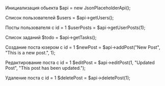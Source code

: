Инициализация обьекта
$api = new JsonPlaceholderApi();

Список пользователей
$users = $api->getUsers();

Посты пользователя с id = 1
$userPosts = $api->getUserPosts(1);

Список заданий
$todo = $api->getTasks();

Создание поста юзером с id = 1
$newPost = $api->addPost("New Post", "This is a new post.", 1);

Редактирование поста с id = 1
$editPost = $api->editPost(1, "Updated Post", "This post has been updated.");

Удаление поста с id = 1
$deletePost = $api->deletePost(1);
